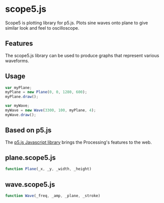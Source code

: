 [p5js]: https://p5js.org/

scope5.js
=========

Scope5 is plotting library for p5.js. Plots sine waves onto plane to give similar look and feel to oscilloscope.

Features
--------

The scope5.js library can be used to produce graphs that represent various waveforms.

Usage
-----

```js
var myPlane;
myPlane = new Plane(0, 0, 1280, 600);
myPlane.draw();
```

```js
var myWave;
myWave = new Wave(3300, 100, myPlane, 4);
myWave.draw();
```


Based on p5.js
----------
The [p5.js Javascript library][p5js]  brings the Processing's features to the web.

plane.scope5.js
---------------
```js
function Plane(_x, _y, _width, _height)
```

wave.scope5.js
--------------
```js
function Wave(_freq, _amp, _plane, _stroke)
```


